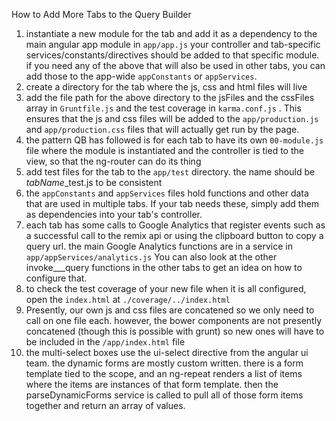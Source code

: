 How to Add More Tabs to the Query Builder

1. instantiate a new module for the tab and add it as a dependency to the main angular app module in `app/app.js` your controller and tab-specific services/constants/directives should be added to that specific module. if you need any of the above that will also be used in other tabs, you can add those to the app-wide `appConstants` or `appServices`.
1. create a directory for the tab where the js, css and html files will live
1. add the file path for the above directory to the jsFiles and the cssFiles array in `Gruntfile.js` and the test coverage in `karma.conf.js` . This ensures that the js and css files will be added to the `app/production.js` and `app/production.css` files that will actually get run by the page.
1. the pattern QB has followed is for each tab to have its own `00-module.js` file where the module is instantiated and the controller is tied to the view, so that the ng-router can do its thing
1. add test files for the tab to the `app/test` directory. the name should be *tabName*_test.js to be consistent
1. the `appConstants` and `appServices` files hold functions and other data that are used in multiple tabs. If your tab needs these, simply add them as dependencies into your tab's controller.
1. each tab has some calls to Google Analytics that register events such as a successful call to the remix api or using the clipboard button to copy a query url. the main Google Analytics functions are in a service in `app/appServices/analytics.js` You can also look at the other invoke___query functions in the other tabs to get an idea on how to configure that.
1. to check the test coverage of your new file when it is all configured, open the `index.html` at `./coverage/../index.html`
1. Presently, our own js and css files are concatened so we only need to call on one file each. however, the bower components are not presently concatened (though this is possible with grunt) so new ones will have to be included in the `/app/index.html` file
1. the multi-select boxes use the ui-select directive from the angular ui team. the dynamic forms are mostly custom written. there is a form template tied to the scope, and an ng-repeat renders a list of items where the items are instances of that form template. then the parseDynamicForms service is called to pull all of those form items together and return an array of values.